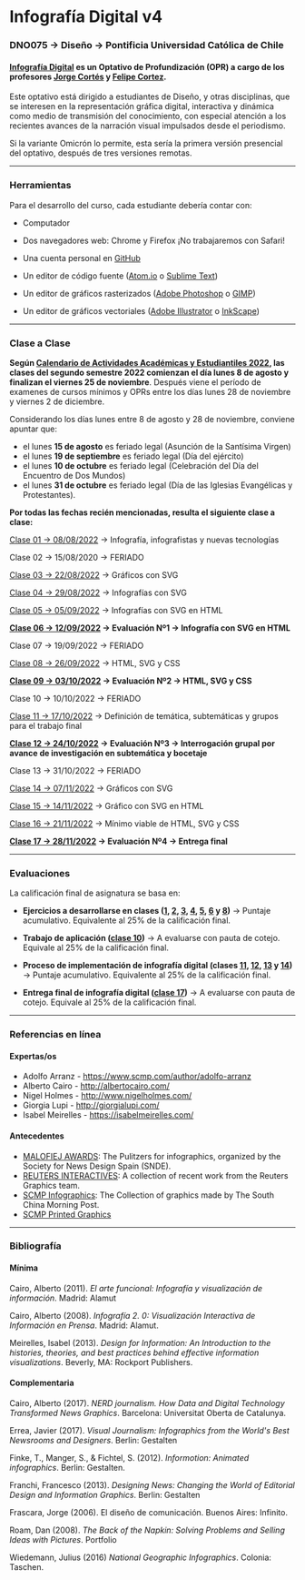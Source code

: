 # Infografía Digital v4

### DNO075 → Diseño → Pontificia Universidad Católica de Chile

#### [Infografía Digital](http://catalogo.uc.cl/index.php?tmpl=component&option=com_catalogo&view=programa&sigla=dno075) es un Optativo de Profundización (OPR) a cargo de los profesores [Jorge Cortés](https://cargocollective.com/jorgelcortes/) y [Felipe Cortez](http://faco.cl/).

Este optativo está dirigido a estudiantes de Diseño, y otras disciplinas, que se interesen en la representación gráfica digital, interactiva y dinámica como medio de transmisión del conocimiento, con especial atención a los recientes avances de la narración visual impulsados desde el periodismo.

Si la variante Omicrón lo permite, esta sería la primera versión presencial del optativo, después de tres versiones remotas.

- - - - - - - - - -

### Herramientas

Para el desarrollo del curso, cada estudiante debería contar con:

- Computador

- Dos navegadores web: Chrome y Firefox ¡No trabajaremos con Safari!

- Una cuenta personal en [GitHub](https://github.com/join)

- Un editor de código fuente ([Atom.io](https://atom.io/) o [Sublime Text](https://www.sublimetext.com/))

- Un editor de gráficos rasterizados ([Adobe Photoshop](https://www.adobe.com/la/products/photoshop.html) o [GIMP](https://www.gimp.org/))

- Un editor de gráficos vectoriales ([Adobe Illustrator](https://www.adobe.com/la/products/illustrator.html) o [InkScape](https://inkscape.org/es/))


- - - - - - - - - -

### Clase a Clase


**Según [Calendario de Actividades Académicas y Estudiantiles 2022](https://admisionyregistros.uc.cl/noticias-alumnos/1711-calendario-academico-5), las clases del segundo semestre 2022 comienzan el día lunes 8 de agosto y finalizan el viernes 25 de noviembre**. Después viene el período de examenes de cursos mínimos y OPRs entre los días lunes 28 de noviembre y viernes 2 de diciembre. 

Considerando los días lunes entre 8 de agosto y 28 de noviembre, conviene apuntar que:

- el lunes **15 de agosto** es feriado legal (Asunción de la Santísima Virgen)
- el lunes **19 de septiembre** es feriado legal (Día del ejército)
- el lunes **10 de octubre** es feriado legal (Celebración del Día del Encuentro de Dos Mundos)
- el lunes **31 de octubre** es feriado legal (Día de las Iglesias Evangélicas y Protestantes).

**Por todas las fechas recién mencionadas, resulta el siguiente clase a clase:**

[Clase 01 → 08/08/2022](https://github.com/profesorfaco/dno075-2022-2/tree/main/clase-01) → Infografía, infografistas y nuevas tecnologías

Clase 02 → 15/08/2020 → FERIADO

[Clase 03 → 22/08/2022](https://github.com/profesorfaco/dno075-2022-2/tree/main/clase-03) → Gráficos con SVG

[Clase 04 → 29/08/2022](https://github.com/profesorfaco/dno075-2022-2/tree/main/clase-04) → Infografías con SVG 

[Clase 05 → 05/09/2022](https://github.com/profesorfaco/dno075-2022-2/tree/main/clase-05) → Infografías con SVG en HTML

**[Clase 06 → 12/09/2022](https://github.com/profesorfaco/dno075-2022-2/tree/main/clase-06) → Evaluación Nº1 → Infografía con SVG en HTML**

Clase 07 → 19/09/2022 → FERIADO

[Clase 08 → 26/09/2022](https://github.com/profesorfaco/dno075-2022-2/tree/main/clase-08) → HTML, SVG y CSS

**[Clase 09 → 03/10/2022](https://github.com/profesorfaco/dno075-2022-2/tree/main/clase-08) → Evaluación Nº2 → HTML, SVG y CSS**

Clase 10 → 10/10/2022 → FERIADO

[Clase 11 → 17/10/2022](https://github.com/profesorfaco/dno075-2022-2/tree/main/clase-11) → Definición de temática, subtemáticas y grupos para el trabajo final

**[Clase 12 → 24/10/2022](https://github.com/profesorfaco/dno075-2022-2/tree/main/clase-12) → Evaluación Nº3 → Interrogación grupal por avance de investigación en subtemática y bocetaje** 

Clase 13 → 31/10/2022 → FERIADO

[Clase 14 → 07/11/2022](https://github.com/profesorfaco/dno075-2022-2/tree/main/clase-14) → Gráficos con SVG

[Clase 15 → 14/11/2022](https://github.com/profesorfaco/dno075-2022-2/tree/main/clase-15) → Gráfico con SVG en HTML

[Clase 16 → 21/11/2022](https://github.com/profesorfaco/dno075-2022-2/tree/main/clase-16) → Mínimo viable de HTML, SVG y CSS

**[Clase 17 → 28/11/2022](https://github.com/profesorfaco/dno075-2022-2/tree/main/clase-17) → Evaluación Nº4 → Entrega final**


- - - - - - - - - -

### Evaluaciones

La calificación final de asignatura se basa en:

- **Ejercicios a desarrollarse en clases ([1](https://github.com/profesorfaco/dno075-2022-2/tree/main/clase-01), [2](https://github.com/profesorfaco/dno075-2022-2/tree/main/clase-02), [3](https://github.com/profesorfaco/dno075-2022-2/tree/main/clase-03), [4](https://github.com/profesorfaco/dno075-2022-2/tree/main/clase-04), [5](https://github.com/profesorfaco/dno075-2022-2/tree/main/clase-05), [6](https://github.com/profesorfaco/dno075-2022-2/tree/main/clase-06) y [8](https://github.com/profesorfaco/dno075-2022-2/tree/main/clase-08))** → Puntaje acumulativo. Equivalente al 25% de la calificación final. 

- **Trabajo de aplicación ([clase 10](https://github.com/profesorfaco/dno075-2022-2/tree/main/clase-10))** → A evaluarse con pauta de cotejo. Equivale al 25% de la calificación final.

- **Proceso de implementación de infografía digital (clases [11](https://github.com/profesorfaco/dno075-2022-2/tree/main/clase-11), [12](https://github.com/profesorfaco/dno075-2022-2/tree/main/clase-12), [13](https://github.com/profesorfaco/dno075-2022-2/tree/main/clase-13) y [14](https://github.com/profesorfaco/dno075-2022-2/tree/main/clase-14))** → Puntaje acumulativo. Equivalente al 25% de la calificación final. 

- **Entrega final de infografía digital ([clase 17](https://github.com/profesorfaco/dno075-2022-2/tree/main/clase-17))** → A evaluarse con pauta de cotejo. Equivale al 25% de la calificación final.


- - - - - - - - - - 

### Referencias en línea

#### Expertas/os

- Adolfo Arranz - https://www.scmp.com/author/adolfo-arranz
- Alberto Cairo - http://albertocairo.com/
- Nigel Holmes - http://www.nigelholmes.com/
- Giorgia Lupi - http://giorgialupi.com/ 
- Isabel Meirelles - https://isabelmeirelles.com/

#### Antecedentes

- [MALOFIEJ AWARDS](https://www.malofiejgraphics.com/): The Pulitzers for infographics, organized by the Society for News Design Spain (SNDE).
- [REUTERS INTERACTIVES](https://graphics.reuters.com/): A collection of recent work from the Reuters Graphics team.
- [SCMP Infographics](https://www.scmp.com/infographic/): The Collection of graphics made by The South China Morning Post.
- [SCMP Printed Graphics](https://multimedia.scmp.com/culture/article/SCMP-printed-graphics-memory/)

- - - - - - - - - -

### Bibliografía

#### Mínima

Cairo, Alberto (2011). *El arte funcional: Infografía y visualización de información*. Madrid: Alamut

Cairo, Alberto (2008). *Infografía 2. 0: Visualización Interactiva de Información en Prensa*. Madrid: Alamut.

Meirelles, Isabel (2013). *Design for Information: An Introduction to the histories, theories, and best practices behind effective information visualizations*. Beverly, MA: Rockport Publishers.

#### Complementaria

Cairo, Alberto (2017). *NERD journalism. How Data and Digital Technology Transformed News Graphics*. Barcelona: Universitat Oberta de Catalunya.

Errea, Javier (2017). *Visual Journalism: Infographics from the World's Best Newsrooms and Designers*. Berlin: Gestalten

Finke, T., Manger, S., & Fichtel, S. (2012). *Informotion: Animated infographics*. Berlin: Gestalten.

Franchi, Francesco (2013). *Designing News: Changing the World of Editorial Design and Information Graphics*. Berlin: Gestalten

Frascara, Jorge (2006). El diseño de comunicación. Buenos Aires: Infinito.

Roam, Dan (2008). *The Back of the Napkin: Solving Problems and Selling Ideas with Pictures*. Portfolio

Wiedemann, Julius (2016) *National Geographic Infographics*. Colonia: Taschen.
